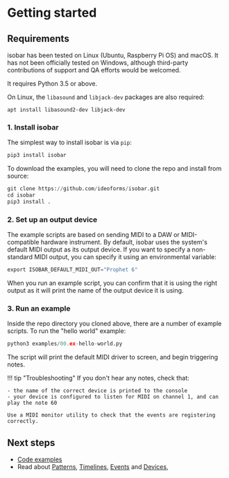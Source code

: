 # Getting started

## Requirements

isobar has been tested on Linux (Ubuntu, Raspberry Pi OS) and macOS. It has not been officially tested on Windows, although third-party contributions of support and QA efforts would be welcomed.

It requires Python 3.5 or above. 

On Linux, the `libasound` and `libjack-dev` packages are also required:

```
apt install libasound2-dev libjack-dev
```

### 1. Install isobar

The simplest way to install isobar is via `pip`:

```python
pip3 install isobar
```

To download the examples, you will need to clone the repo and install from source:

```python
git clone https://github.com/ideoforms/isobar.git
cd isobar
pip3 install .
```

### 2. Set up an output device

The example scripts are based on sending MIDI to a DAW or MIDI-compatible hardware instrument.
By default, isobar uses the system's default MIDI output as its output device.
If you want to specify a non-standard MIDI output, you can specify it using an environmental variable:

```python
export ISOBAR_DEFAULT_MIDI_OUT="Prophet 6"
```

When you run an example script, you can confirm that it is using the right output as it will print the name of the output device it is using.

### 3. Run an example

Inside the repo directory you cloned above, there are a number of example scripts.
To run the "hello world" example:

```python
python3 examples/00.ex-hello-world.py
``` 

The script will print the default MIDI driver to screen, and begin triggering notes.

!!! tip "Troubleshooting"
    If you don't hear any notes, check that:
    
    - the name of the correct device is printed to the console
    - your device is configured to listen for MIDI on channel 1, and can play the note 60
    
    Use a MIDI monitor utility to check that the events are registering correctly.

## Next steps

- [Code examples](https://github.com/ideoforms/isobar/tree/master/examples)
- Read about [Patterns](patterns/index.md), [Timelines](timelines/index.md), [Events](events/index.md) and [Devices](devices/index.md),
